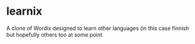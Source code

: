 # learnix
 A clone of Wordix designed to learn other languages (in this case finnish but hopefully others too at some point
